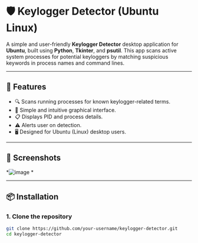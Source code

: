 # 🛡️ Keylogger Detector (Ubuntu Linux)

A simple and user-friendly **Keylogger Detector** desktop application for **Ubuntu**, built using **Python**, **Tkinter**, and **psutil**. This app scans active system processes for potential keyloggers by matching suspicious keywords in process names and command lines.

---

## 🚀 Features

- 🔍 Scans running processes for known keylogger-related terms.
- 🧠 Simple and intuitive graphical interface.
- 📋 Displays PID and process details.
- ⚠️ Alerts user on detection.
- 🖥️ Designed for Ubuntu (Linux) desktop users.

---

## 📸 Screenshots

*![image](https://github.com/user-attachments/assets/c995e3d9-f29d-4938-93b1-b4e4d6de57a3)
*

---

## 📦 Installation

### 1. Clone the repository

```bash
git clone https://github.com/your-username/keylogger-detector.git
cd keylogger-detector
